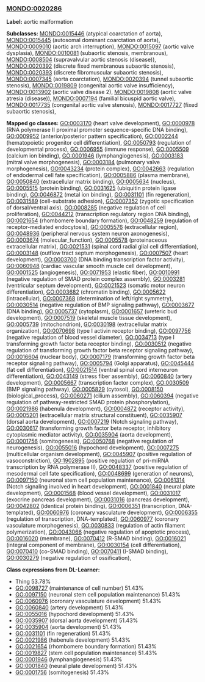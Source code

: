
### [MONDO:0020286](http://purl.obolibrary.org/obo/MONDO_0020286)
**Label:** aortic malformation

**Subclasses:** [MONDO:0015446](http://purl.obolibrary.org/obo/MONDO_0015446) (atypical coarctation of aorta), [MONDO:0015445](http://purl.obolibrary.org/obo/MONDO_0015445) (autosomal dominant coarctation of aorta), [MONDO:0009010](http://purl.obolibrary.org/obo/MONDO_0009010) (aortic arch interruption), [MONDO:0015097](http://purl.obolibrary.org/obo/MONDO_0015097) (aortic valve dysplasia), [MONDO:0010081](http://purl.obolibrary.org/obo/MONDO_0010081) (subaortic stenosis, membranous), [MONDO:0008504](http://purl.obolibrary.org/obo/MONDO_0008504) (supravalvular aortic stenosis (disease)), [MONDO:0020392](http://purl.obolibrary.org/obo/MONDO_0020392) (discrete fixed membranous subaortic stenosis), [MONDO:0020393](http://purl.obolibrary.org/obo/MONDO_0020393) (discrete fibromuscular subaortic stenosis), [MONDO:0007345](http://purl.obolibrary.org/obo/MONDO_0007345) (aorta coarctation), [MONDO:0020394](http://purl.obolibrary.org/obo/MONDO_0020394) (tunnel subaortic stenosis), [MONDO:0019809](http://purl.obolibrary.org/obo/MONDO_0019809) (congenital aortic valve insufficiency), [MONDO:0013902](http://purl.obolibrary.org/obo/MONDO_0013902) (aortic valve disease 2), [MONDO:0019808](http://purl.obolibrary.org/obo/MONDO_0019808) (aortic valve atresia (disease)), [MONDO:0007194](http://purl.obolibrary.org/obo/MONDO_0007194) (familial bicuspid aortic valve), [MONDO:0017735](http://purl.obolibrary.org/obo/MONDO_0017735) (congenital aortic valve stenosis), [MONDO:0017727](http://purl.obolibrary.org/obo/MONDO_0017727) (fixed subaortic stenosis), 

**Mapped go classes:** [GO:0003170](http://purl.obolibrary.org/obo/GO_0003170) (heart valve development), [GO:0000978](http://purl.obolibrary.org/obo/GO_0000978) (RNA polymerase II proximal promoter sequence-specific DNA binding), [GO:0009952](http://purl.obolibrary.org/obo/GO_0009952) (anterior/posterior pattern specification), [GO:0002244](http://purl.obolibrary.org/obo/GO_0002244) (hematopoietic progenitor cell differentiation), [GO:0050793](http://purl.obolibrary.org/obo/GO_0050793) (regulation of developmental process), [GO:0006955](http://purl.obolibrary.org/obo/GO_0006955) (immune response), [GO:0005509](http://purl.obolibrary.org/obo/GO_0005509) (calcium ion binding), [GO:0001946](http://purl.obolibrary.org/obo/GO_0001946) (lymphangiogenesis), [GO:0003183](http://purl.obolibrary.org/obo/GO_0003183) (mitral valve morphogenesis), [GO:0003184](http://purl.obolibrary.org/obo/GO_0003184) (pulmonary valve morphogenesis), [GO:0043234](http://purl.obolibrary.org/obo/GO_0043234) (protein complex), [GO:0042663](http://purl.obolibrary.org/obo/GO_0042663) (regulation of endodermal cell fate specification), [GO:0005886](http://purl.obolibrary.org/obo/GO_0005886) (plasma membrane), [GO:0050840](http://purl.obolibrary.org/obo/GO_0050840) (extracellular matrix binding), [GO:0005634](http://purl.obolibrary.org/obo/GO_0005634) (nucleus), [GO:0005515](http://purl.obolibrary.org/obo/GO_0005515) (protein binding), [GO:0031625](http://purl.obolibrary.org/obo/GO_0031625) (ubiquitin protein ligase binding), [GO:0046872](http://purl.obolibrary.org/obo/GO_0046872) (metal ion binding), [GO:0031101](http://purl.obolibrary.org/obo/GO_0031101) (fin regeneration), [GO:0031589](http://purl.obolibrary.org/obo/GO_0031589) (cell-substrate adhesion), [GO:0007352](http://purl.obolibrary.org/obo/GO_0007352) (zygotic specification of dorsal/ventral axis), [GO:0008285](http://purl.obolibrary.org/obo/GO_0008285) (negative regulation of cell proliferation), [GO:0044212](http://purl.obolibrary.org/obo/GO_0044212) (transcription regulatory region DNA binding), [GO:0021654](http://purl.obolibrary.org/obo/GO_0021654) (rhombomere boundary formation), [GO:0048259](http://purl.obolibrary.org/obo/GO_0048259) (regulation of receptor-mediated endocytosis), [GO:0005576](http://purl.obolibrary.org/obo/GO_0005576) (extracellular region), [GO:0048936](http://purl.obolibrary.org/obo/GO_0048936) (peripheral nervous system neuron axonogenesis), [GO:0003674](http://purl.obolibrary.org/obo/GO_0003674) (molecular_function), [GO:0005578](http://purl.obolibrary.org/obo/GO_0005578) (proteinaceous extracellular matrix), [GO:0021531](http://purl.obolibrary.org/obo/GO_0021531) (spinal cord radial glial cell differentiation), [GO:0003148](http://purl.obolibrary.org/obo/GO_0003148) (outflow tract septum morphogenesis), [GO:0007507](http://purl.obolibrary.org/obo/GO_0007507) (heart development), [GO:0003700](http://purl.obolibrary.org/obo/GO_0003700) (DNA binding transcription factor activity), [GO:0060948](http://purl.obolibrary.org/obo/GO_0060948) (cardiac vascular smooth muscle cell development), [GO:0001525](http://purl.obolibrary.org/obo/GO_0001525) (angiogenesis), [GO:0071953](http://purl.obolibrary.org/obo/GO_0071953) (elastic fiber), [GO:0010991](http://purl.obolibrary.org/obo/GO_0010991) (negative regulation of SMAD protein complex assembly), [GO:0003281](http://purl.obolibrary.org/obo/GO_0003281) (ventricular septum development), [GO:0021523](http://purl.obolibrary.org/obo/GO_0021523) (somatic motor neuron differentiation), [GO:0003682](http://purl.obolibrary.org/obo/GO_0003682) (chromatin binding), [GO:0005622](http://purl.obolibrary.org/obo/GO_0005622) (intracellular), [GO:0007368](http://purl.obolibrary.org/obo/GO_0007368) (determination of left/right symmetry), [GO:0030514](http://purl.obolibrary.org/obo/GO_0030514) (negative regulation of BMP signaling pathway), [GO:0003677](http://purl.obolibrary.org/obo/GO_0003677) (DNA binding), [GO:0005737](http://purl.obolibrary.org/obo/GO_0005737) (cytoplasm), [GO:0001657](http://purl.obolibrary.org/obo/GO_0001657) (ureteric bud development), [GO:0007519](http://purl.obolibrary.org/obo/GO_0007519) (skeletal muscle tissue development), [GO:0005739](http://purl.obolibrary.org/obo/GO_0005739) (mitochondrion), [GO:0030198](http://purl.obolibrary.org/obo/GO_0030198) (extracellular matrix organization), [GO:0070698](http://purl.obolibrary.org/obo/GO_0070698) (type I activin receptor binding), [GO:0097756](http://purl.obolibrary.org/obo/GO_0097756) (negative regulation of blood vessel diameter), [GO:0034713](http://purl.obolibrary.org/obo/GO_0034713) (type I transforming growth factor beta receptor binding), [GO:0030512](http://purl.obolibrary.org/obo/GO_0030512) (negative regulation of transforming growth factor beta receptor signaling pathway), [GO:0016604](http://purl.obolibrary.org/obo/GO_0016604) (nuclear body), [GO:0007179](http://purl.obolibrary.org/obo/GO_0007179) (transforming growth factor beta receptor signaling pathway), [GO:0005794](http://purl.obolibrary.org/obo/GO_0005794) (Golgi apparatus), [GO:0045444](http://purl.obolibrary.org/obo/GO_0045444) (fat cell differentiation), [GO:0021514](http://purl.obolibrary.org/obo/GO_0021514) (ventral spinal cord interneuron differentiation), [GO:0043149](http://purl.obolibrary.org/obo/GO_0043149) (stress fiber assembly), [GO:0060840](http://purl.obolibrary.org/obo/GO_0060840) (artery development), [GO:0005667](http://purl.obolibrary.org/obo/GO_0005667) (transcription factor complex), [GO:0030509](http://purl.obolibrary.org/obo/GO_0030509) (BMP signaling pathway), [GO:0005829](http://purl.obolibrary.org/obo/GO_0005829) (cytosol), [GO:0008150](http://purl.obolibrary.org/obo/GO_0008150) (biological_process), [GO:0060271](http://purl.obolibrary.org/obo/GO_0060271) (cilium assembly), [GO:0060394](http://purl.obolibrary.org/obo/GO_0060394) (negative regulation of pathway-restricted SMAD protein phosphorylation), [GO:0021986](http://purl.obolibrary.org/obo/GO_0021986) (habenula development), [GO:0004872](http://purl.obolibrary.org/obo/GO_0004872) (receptor activity), [GO:0005201](http://purl.obolibrary.org/obo/GO_0005201) (extracellular matrix structural constituent), [GO:0035907](http://purl.obolibrary.org/obo/GO_0035907) (dorsal aorta development), [GO:0007219](http://purl.obolibrary.org/obo/GO_0007219) (Notch signaling pathway), [GO:0030617](http://purl.obolibrary.org/obo/GO_0030617) (transforming growth factor beta receptor, inhibitory cytoplasmic mediator activity), [GO:0035904](http://purl.obolibrary.org/obo/GO_0035904) (aorta development), [GO:0001756](http://purl.obolibrary.org/obo/GO_0001756) (somitogenesis), [GO:0050768](http://purl.obolibrary.org/obo/GO_0050768) (negative regulation of neurogenesis), [GO:0055016](http://purl.obolibrary.org/obo/GO_0055016) (hypochord development), [GO:0007275](http://purl.obolibrary.org/obo/GO_0007275) (multicellular organism development), [GO:0045907](http://purl.obolibrary.org/obo/GO_0045907) (positive regulation of vasoconstriction), [GO:1902895](http://purl.obolibrary.org/obo/GO_1902895) (positive regulation of pri-miRNA transcription by RNA polymerase II), [GO:0048337](http://purl.obolibrary.org/obo/GO_0048337) (positive regulation of mesodermal cell fate specification), [GO:0048699](http://purl.obolibrary.org/obo/GO_0048699) (generation of neurons), [GO:0097150](http://purl.obolibrary.org/obo/GO_0097150) (neuronal stem cell population maintenance), [GO:0061314](http://purl.obolibrary.org/obo/GO_0061314) (Notch signaling involved in heart development), [GO:0001840](http://purl.obolibrary.org/obo/GO_0001840) (neural plate development), [GO:0001568](http://purl.obolibrary.org/obo/GO_0001568) (blood vessel development), [GO:0031017](http://purl.obolibrary.org/obo/GO_0031017) (exocrine pancreas development), [GO:0031016](http://purl.obolibrary.org/obo/GO_0031016) (pancreas development), [GO:0042802](http://purl.obolibrary.org/obo/GO_0042802) (identical protein binding), [GO:0006351](http://purl.obolibrary.org/obo/GO_0006351) (transcription, DNA-templated), [GO:0060976](http://purl.obolibrary.org/obo/GO_0060976) (coronary vasculature development), [GO:0006355](http://purl.obolibrary.org/obo/GO_0006355) (regulation of transcription, DNA-templated), [GO:0060977](http://purl.obolibrary.org/obo/GO_0060977) (coronary vasculature morphogenesis), [GO:0030833](http://purl.obolibrary.org/obo/GO_0030833) (regulation of actin filament polymerization), [GO:0043066](http://purl.obolibrary.org/obo/GO_0043066) (negative regulation of apoptotic process), [GO:0016020](http://purl.obolibrary.org/obo/GO_0016020) (membrane), [GO:0070412](http://purl.obolibrary.org/obo/GO_0070412) (R-SMAD binding), [GO:0016021](http://purl.obolibrary.org/obo/GO_0016021) (integral component of membrane), [GO:0030154](http://purl.obolibrary.org/obo/GO_0030154) (cell differentiation), [GO:0070410](http://purl.obolibrary.org/obo/GO_0070410) (co-SMAD binding), [GO:0070411](http://purl.obolibrary.org/obo/GO_0070411) (I-SMAD binding), [GO:0030279](http://purl.obolibrary.org/obo/GO_0030279) (negative regulation of ossification), 

**Class expressions from DL-Learner:**

- Thing 53.78%
- [GO:0098727](http://purl.obolibrary.org/obo/GO_0098727) (maintenance of cell number) 51.43%
- [GO:0097150](http://purl.obolibrary.org/obo/GO_0097150) (neuronal stem cell population maintenance) 51.43%
- [GO:0060976](http://purl.obolibrary.org/obo/GO_0060976) (coronary vasculature development) 51.43%
- [GO:0060840](http://purl.obolibrary.org/obo/GO_0060840) (artery development) 51.43%
- [GO:0055016](http://purl.obolibrary.org/obo/GO_0055016) (hypochord development) 51.43%
- [GO:0035907](http://purl.obolibrary.org/obo/GO_0035907) (dorsal aorta development) 51.43%
- [GO:0035904](http://purl.obolibrary.org/obo/GO_0035904) (aorta development) 51.43%
- [GO:0031101](http://purl.obolibrary.org/obo/GO_0031101) (fin regeneration) 51.43%
- [GO:0021986](http://purl.obolibrary.org/obo/GO_0021986) (habenula development) 51.43%
- [GO:0021654](http://purl.obolibrary.org/obo/GO_0021654) (rhombomere boundary formation) 51.43%
- [GO:0019827](http://purl.obolibrary.org/obo/GO_0019827) (stem cell population maintenance) 51.43%
- [GO:0001946](http://purl.obolibrary.org/obo/GO_0001946) (lymphangiogenesis) 51.43%
- [GO:0001840](http://purl.obolibrary.org/obo/GO_0001840) (neural plate development) 51.43%
- [GO:0001756](http://purl.obolibrary.org/obo/GO_0001756) (somitogenesis) 51.43%


